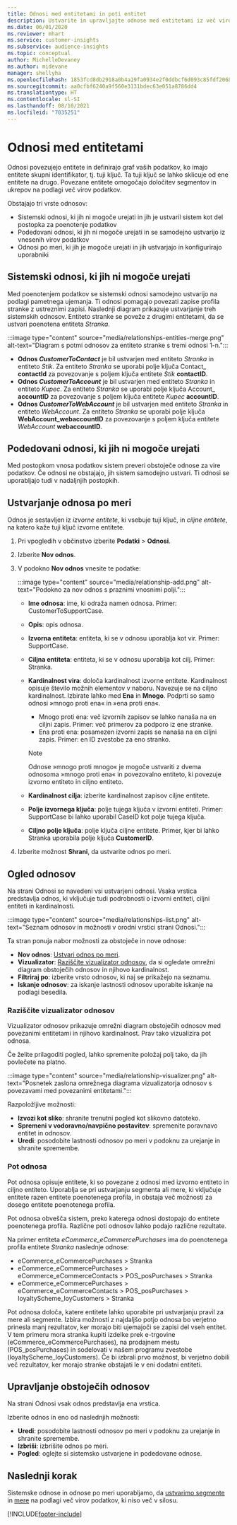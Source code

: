 ```yaml
---
title: Odnosi med entitetami in poti entitet
description: Ustvarite in upravljajte odnose med entitetami iz več virov podatkov.
ms.date: 06/01/2020
ms.reviewer: mhart
ms.service: customer-insights
ms.subservice: audience-insights
ms.topic: conceptual
author: MichelleDevaney
ms.author: midevane
manager: shellyha
ms.openlocfilehash: 1853fcd8db2918a0b4a19fa0934e2f0ddbcf6d093c85fdf2068a13f954035dec
ms.sourcegitcommit: aa0cfbf6240a9f560e3131bdec63e051a8786dd4
ms.translationtype: HT
ms.contentlocale: sl-SI
ms.lasthandoff: 08/10/2021
ms.locfileid: "7035251"
---
```

# <a name="relationships-between-entities"></a>Odnosi med entitetami

Odnosi povezujejo entitete in definirajo graf vaših podatkov, ko imajo entitete skupni identifikator, tj. tuji ključ. Ta tuji ključ se lahko sklicuje od ene entitete na drugo. Povezane entitete omogočajo določitev segmentov in ukrepov na podlagi več virov podatkov.

Obstajajo tri vrste odnosov: 
- Sistemski odnosi, ki jih ni mogoče urejati in jih je ustvaril sistem kot del postopka za poenotenje podatkov
- Podedovani odnosi, ki jih ni mogoče urejati in se samodejno ustvarijo iz vnesenih virov podatkov 
- Odnosi po meri, ki jih je mogoče urejati in jih ustvarjajo in konfigurirajo uporabniki

## <a name="non-editable-system-relationships"></a>Sistemski odnosi, ki jih ni mogoče urejati

Med poenotenjem podatkov se sistemski odnosi samodejno ustvarijo na podlagi pametnega ujemanja. Ti odnosi pomagajo povezati zapise profila stranke z ustreznimi zapisi. Naslednji diagram prikazuje ustvarjanje treh sistemskih odnosov. Entiteto stranke se poveže z drugimi entitetami, da se ustvari poenotena entiteta *Stranka*.

:::image type="content" source="media/relationships-entities-merge.png" alt-text="Diagram s potmi odnosov za entiteto stranke s tremi odnosi 1-n.":::

- **Odnos *CustomerToContact*** je bil ustvarjen med entiteto *Stranka* in entiteto *Stik*. Za entiteto *Stranka* se uporabi polje ključa Contact_ **contactId** za povezovanje s poljem ključa entitete *Stik* **contactID**.
- **Odnos *CustomerToAccount*** je bil ustvarjen med entiteto *Stranka* in entiteto *Kupec*. Za entiteto *Stranka* se uporabi polje ključa Account_ **accountID** za povezovanje s poljem ključa entitete *Kupec* **accountID**.
- **Odnos *CustomerToWebAccount*** je bil ustvarjen med entiteto *Stranka* in entiteto *WebAccount*. Za entiteto *Stranka* se uporabi polje ključa **WebAccount_webaccountID** za povezovanje s poljem ključa entitete *WebAccount* **webaccountID**.

## <a name="non-editable-inherited-relationships"></a>Podedovani odnosi, ki jih ni mogoče urejati

Med postopkom vnosa podatkov sistem preveri obstoječe odnose za vire podatkov. Če odnosi ne obstajajo, jih sistem samodejno ustvari. Ti odnosi se uporabljajo tudi v nadaljnjih postopkih.

## <a name="create-a-custom-relationship"></a>Ustvarjanje odnosa po meri

Odnos je sestavljen iz *izvorne entitete*, ki vsebuje tuji ključ, in *ciljne entitete*, na katero kaže tuji ključ izvorne entitete. 

1. Pri vpogledih v občinstvo izberite **Podatki** > **Odnosi**.

2. Izberite **Nov odnos**.

3. V podokno **Nov odnos** vnesite te podatke:

   :::image type="content" source="media/relationship-add.png" alt-text="Podokno za nov odnos s praznimi vnosnimi polji.":::

   - **Ime odnosa**: ime, ki odraža namen odnosa. Primer: CustomerToSupportCase.
   - **Opis**: opis odnosa.
   - **Izvorna entiteta**: entiteta, ki se v odnosu uporablja kot vir. Primer: SupportCase.
   - **Ciljna entiteta**: entiteta, ki se v odnosu uporablja kot cilj. Primer: Stranka.
   - **Kardinalnost vira**: določa kardinalnost izvorne entitete. Kardinalnost opisuje število možnih elementov v naboru. Navezuje se na ciljno kardinalnost. Izbirate lahko med **Ena** in **Mnogo**. Podprti so samo odnosi »mnogo proti ena« in »ena proti ena«.  
     - Mnogo proti ena: več izvornih zapisov se lahko nanaša na en ciljni zapis. Primer: več primerov za podporo iz ene stranke.
     - Ena proti ena: posamezen izvorni zapis se nanaša na en ciljni zapis. Primer: en ID zvestobe za eno stranko.

     > [!NOTE]
     > Odnose »mnogo proti mnogo« je mogoče ustvariti z dvema odnosoma »mnogo proti ena« in povezovalno entiteto, ki povezuje izvorno entiteto in ciljno entiteto.

   - **Kardinalnost cilja**: izberite kardinalnost zapisov ciljne entitete. 
   - **Polje izvornega ključa**: polje tujega ključa v izvorni entiteti. Primer: SupportCase bi lahko uporabil CaseID kot polje tujega ključa.
   - **Ciljno polje ključa**: polje ključa ciljne entitete. Primer, kjer bi lahko Stranka uporabila polje ključa **CustomerID**.

4. Izberite možnost **Shrani**, da ustvarite odnos po meri.

## <a name="view-relationships"></a>Ogled odnosov

Na strani Odnosi so navedeni vsi ustvarjeni odnosi. Vsaka vrstica predstavlja odnos, ki vključuje tudi podrobnosti o izvorni entiteti, ciljni entiteti in kardinalnosti. 

:::image type="content" source="media/relationships-list.png" alt-text="Seznam odnosov in možnosti v orodni vrstici strani Odnosi.":::

Ta stran ponuja nabor možnosti za obstoječe in nove odnose: 
- **Nov odnos**: [Ustvari odnos po meri](#create-a-custom-relationship).
- **Vizualizator**: [Raziščite vizualizator odnosov](#explore-the-relationship-visualizer), da si ogledate omrežni diagram obstoječih odnosov in njihovo kardinalnost.
- **Filtriraj po**: izberite vrsto odnosov, ki naj se prikažejo na seznamu.
- **Iskanje odnosov**: za iskanje lastnosti odnosov uporabite iskanje na podlagi besedila.

### <a name="explore-the-relationship-visualizer"></a>Raziščite vizualizator odnosov

Vizualizator odnosov prikazuje omrežni diagram obstoječih odnosov med povezanimi entitetami in njihovo kardinalnost. Prav tako vizualizira pot odnosa.

Če želite prilagoditi pogled, lahko spremenite položaj polj tako, da jih povlečete na platno.

:::image type="content" source="media/relationship-visualizer.png" alt-text="Posnetek zaslona omrežnega diagrama vizualizatorja odnosov s povezavami med povezanimi entitetami.":::

Razpoložljive možnosti: 
- **Izvozi kot sliko**: shranite trenutni pogled kot slikovno datoteko.
- **Spremeni v vodoravno/navpično postavitev**: spremenite poravnavo entitet in odnosov.
- **Uredi**: posodobite lastnosti odnosov po meri v podoknu za urejanje in shranite spremembe.

### <a name="relationship-path"></a>Pot odnosa

Pot odnosa opisuje entitete, ki so povezane z odnosi med izvorno entiteto in ciljno entiteto. Uporablja se pri ustvarjanju segmenta ali mere, ki vključuje entitete razen entitete poenotenega profila, in obstaja več možnosti za dosego entitete poenotenega profila.

Pot odnosa obvešča sistem, preko katerega odnosi dostopajo do entitete poenotenega profila. Različne poti odnosov lahko podajo različne rezultate.

Na primer entiteta *eCommerce_eCommercePurchases* ima do poenotenega profila entitete *Stranka* naslednje odnose:

- eCommerce_eCommercePurchases > Stranka
- eCommerce_eCommercePurchases > eCommerce_eCommerceContacts > POS_posPurchases > Stranka
- eCommerce_eCommercePurchases > eCommerce_eCommerceContacts > POS_posPurchases > loyaltyScheme_loyCustomers > Stranka 

Pot odnosa določa, katere entitete lahko uporabite pri ustvarjanju pravil za mere ali segmente. Izbira možnosti z najdaljšo potjo odnosa bo verjetno prinesla manj rezultatov, ker morajo biti ujemajoči se zapisi del vseh entitet. V tem primeru mora stranka kupiti izdelke prek e-trgovine (eCommerce_eCommercePurchases), na prodajnem mestu (POS_posPurchases) in sodelovati v našem programu zvestobe (loyaltyScheme_loyCustomers). Če bi izbrali prvo možnost, bi verjetno dobili več rezultatov, ker morajo stranke obstajati le v eni dodatni entiteti.

## <a name="manage-existing-relationships"></a>Upravljanje obstoječih odnosov 

Na strani Odnosi vsak odnos predstavlja ena vrstica. 

Izberite odnos in eno od naslednjih možnosti: 
 
- **Uredi**: posodobite lastnosti odnosov po meri v podoknu za urejanje in shranite spremembe.
- **Izbriši**: izbrišite odnos po meri.
- **Pogled**: oglejte si sistemsko ustvarjene in podedovane odnose. 

## <a name="next-step"></a>Naslednji korak

Sistemske odnose in odnose po meri uporabljamo, da [ustvarimo segmente](segments.md) in [mere](measures.md) na podlagi več virov podatkov, ki niso več v silosu.

[!INCLUDE[footer-include](../includes/footer-banner.md)]
